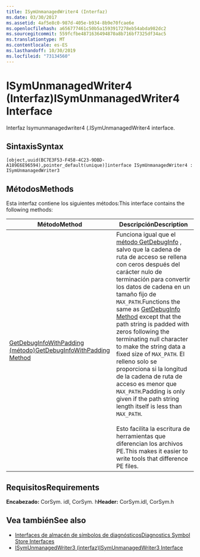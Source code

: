 ```yaml
---
title: ISymUnmanagedWriter4 (Interfaz)
ms.date: 03/30/2017
ms.assetid: 4af5e8c0-987d-405e-b934-8b9e70fcae6e
ms.openlocfilehash: a656777461c50b5a1593917278eb54abda982dc2
ms.sourcegitcommit: 559fcfbe4871636494870a8b716bf7325df34ac5
ms.translationtype: MT
ms.contentlocale: es-ES
ms.lasthandoff: 10/30/2019
ms.locfileid: "73134560"
---
```

# <a name="isymunmanagedwriter4-interface"></a><span data-ttu-id="b4495-102">ISymUnmanagedWriter4 (Interfaz)</span><span class="sxs-lookup"><span data-stu-id="b4495-102">ISymUnmanagedWriter4 Interface</span></span>
<span data-ttu-id="b4495-103">Interfaz Isymunmanagedwriter4 (.</span><span class="sxs-lookup"><span data-stu-id="b4495-103">ISymUnmanagedWriter4 interface.</span></span>  
  
## <a name="syntax"></a><span data-ttu-id="b4495-104">Sintaxis</span><span class="sxs-lookup"><span data-stu-id="b4495-104">Syntax</span></span>  
  
```idl  
[object,uuid(BC7E3F53-F458-4C23-9DBD-A189E6E96594),pointer_default(unique)]interface ISymUnmanagedWriter4 : ISymUnmanagedWriter3  
```  
  
## <a name="methods"></a><span data-ttu-id="b4495-105">Métodos</span><span class="sxs-lookup"><span data-stu-id="b4495-105">Methods</span></span>  
 <span data-ttu-id="b4495-106">Esta interfaz contiene los siguientes métodos:</span><span class="sxs-lookup"><span data-stu-id="b4495-106">This interface contains the following methods:</span></span>  
  
|<span data-ttu-id="b4495-107">Método</span><span class="sxs-lookup"><span data-stu-id="b4495-107">Method</span></span>|<span data-ttu-id="b4495-108">Descripción</span><span class="sxs-lookup"><span data-stu-id="b4495-108">Description</span></span>|  
|------------|-----------------|  
|[<span data-ttu-id="b4495-109">GetDebugInfoWithPadding (método)</span><span class="sxs-lookup"><span data-stu-id="b4495-109">GetDebugInfoWithPadding Method</span></span>](../../../../docs/framework/unmanaged-api/diagnostics/isymunmanagedwriter4-getdebuginfowithpadding-method.md)|<span data-ttu-id="b4495-110">Funciona igual que el [método GetDebugInfo](../../../../docs/framework/unmanaged-api/diagnostics/isymunmanagedwriter-getdebuginfo-method.md) , salvo que la cadena de ruta de acceso se rellena con ceros después del carácter nulo de terminación para convertir los datos de cadena en un tamaño fijo de `MAX_PATH`.</span><span class="sxs-lookup"><span data-stu-id="b4495-110">Functions the same as [GetDebugInfo Method](../../../../docs/framework/unmanaged-api/diagnostics/isymunmanagedwriter-getdebuginfo-method.md) except that the path string is padded with zeros following the terminating null character to make the string data a fixed size of `MAX_PATH`.</span></span> <span data-ttu-id="b4495-111">El relleno solo se proporciona si la longitud de la cadena de ruta de acceso es menor que `MAX_PATH`.</span><span class="sxs-lookup"><span data-stu-id="b4495-111">Padding is only given if the path string length itself is less than `MAX_PATH`.</span></span><br /><br /> <span data-ttu-id="b4495-112">Esto facilita la escritura de herramientas que diferencian los archivos PE.</span><span class="sxs-lookup"><span data-stu-id="b4495-112">This makes it easier to write tools that difference PE files.</span></span>|  
  
## <a name="requirements"></a><span data-ttu-id="b4495-113">Requisitos</span><span class="sxs-lookup"><span data-stu-id="b4495-113">Requirements</span></span>  
 <span data-ttu-id="b4495-114">**Encabezado:** CorSym. idl, CorSym. h</span><span class="sxs-lookup"><span data-stu-id="b4495-114">**Header:** CorSym.idl, CorSym.h</span></span>  
  
## <a name="see-also"></a><span data-ttu-id="b4495-115">Vea también</span><span class="sxs-lookup"><span data-stu-id="b4495-115">See also</span></span>

- [<span data-ttu-id="b4495-116">Interfaces de almacén de símbolos de diagnósticos</span><span class="sxs-lookup"><span data-stu-id="b4495-116">Diagnostics Symbol Store Interfaces</span></span>](../../../../docs/framework/unmanaged-api/diagnostics/diagnostics-symbol-store-interfaces.md)
- [<span data-ttu-id="b4495-117">ISymUnmanagedWriter3 (interfaz)</span><span class="sxs-lookup"><span data-stu-id="b4495-117">ISymUnmanagedWriter3 Interface</span></span>](../../../../docs/framework/unmanaged-api/diagnostics/isymunmanagedwriter3-interface.md)
